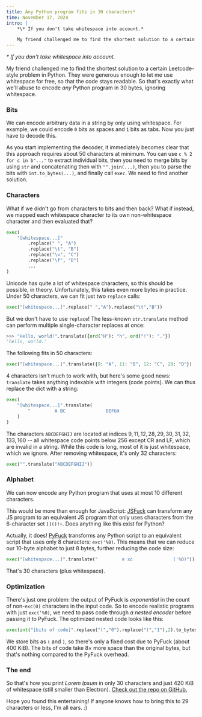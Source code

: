 ```yaml
---
title: Any Python program fits in 30 characters*
time: November 17, 2024
intro: |
    *\* If you don't take whitespace into account.*

    My friend challenged me to find the shortest solution to a certain Leetcode-style problem in Python. They were generous enough to let me use whitespace for free, so that the code stays readable. So that's exactly what we'll abuse to encode *any* Python program in $30$ bytes, ignoring whitespace.
---
```


*\* If you don't take whitespace into account.*

My friend challenged me to find the shortest solution to a certain Leetcode-style problem in Python. They were generous enough to let me use whitespace for free, so that the code stays readable. So that's exactly what we'll abuse to encode *any* Python program in $30$ bytes, ignoring whitespace.


### Bits

We can encode arbitrary data in a string by only using whitespace. For example, we could encode `0` bits as spaces and `1` bits as tabs. Now you just have to decode this.

As you start implementing the decoder, it immediately becomes clear that this approach requires about 50 characters at minimum. You can use `c % 2 for c in b"..."` to extract individual bits, then you need to merge bits by using `str` and concatenating then with `"".join(...)`, then you to parse the bits with `int.to_bytes(...)`, and finally call `exec`. We need to find another solution.


### Characters

What if we didn't go from characters to bits and then back? What if instead, we mapped each whitespace character to its own non-whitespace character and then evaluated that?

```python
exec(
    "[whitespace...]"
        .replace(" ", "A")
        .replace("\t", "B")
        .replace("\v", "C")
        .replace("\f", "D")
        ...
)
```

Unicode has quite a lot of whitespace characters, so this should be possible, in theory. Unfortunately, this takes even more bytes in practice. Under 50 characters, we can fit just two `replace` calls:

```python
exec("[whitespace...]".replace(" ","A").replace("\t","B"))
```

But we don't have to use `replace`! The less-known `str.translate` method can perform multiple single-character replaces at once:

```python
>>> "Hello, world!".translate({ord("H"): "h", ord("!"): "."})
'hello, world.'
```

The following fits in 50 characters:

```python
exec("[whitespace...]".translate({9: "A", 11: "B", 12: "C", 28: "D"})
```

4 characters isn't much to work with, but here's some good news: `translate` takes anything indexable with integers (code points). We can thus replace the dict with a string:

```python
exec(
    "[whitespace...]".translate(
        "         A BC               DEFGH                                                                                                    I                          J"
    )
)
```

The characters `ABCDEFGHIJ` are located at indices $9, 11, 12, 28, 29, 30, 31, 32, 133, 160$ -- all whitespace code points below $256$ except CR and LF, which are invalid in a string. While this code is long, most of it is just whitespace, which we ignore. After removing whitespace, it's only $32$ characters:

```python
exec("".translate("ABCDEFGHIJ"))
```


### Alphabet

We can now encode any Python program that uses at most $10$ different characters.

This would be more than enough for JavaScript: [JSFuck](https://jsfuck.com/) can transform any JS program to an equivalent JS program that only uses characters from the 6-character set `[]()!+`. Does anything like this exist for Python?

Actually, it does! [PyFuck](https://github.com/kuangkzh/PyFuck) transforms any Python script to an equivalent script that uses only 8 characters: `exc('%0)`. This means that we can reduce our $10$-byte alphabet to just $8$ bytes, further reducing the code size:

```python
exec("[whitespace...]".translate("         e xc               ('%0)"))
```

That's $30$ characters (plus whitespace).


### Optimization

There's just one problem: the output of PyFuck is *exponential* in the count of non-`exc(0)` characters in the input code. So to encode realistic programs with just `exc('%0)`, we need to pass code through *a nested encoder* before passing it to PyFuck. The optimized nested code looks like this:

```python
exec(int("[bits of code]".replace("(","0").replace(")","1"),2).to_bytes([length of code]))
```

We store bits as `(` and `)`, so there's only a fixed cost due to PyFuck (about $400$ KiB). The bits of code take $8 \times$ more space than the original bytes, but that's nothing compared to the PyFuck overhead.


### The end

So that's how you print *Lorem Ipsum* in only $30$ characters and just $420$ KiB of whitespace (still smaller than Electron). [Check out the repo on GitHub.](https://github.com/purplesyringa/30-characters-of-python)

Hope you found this entertaining! If anyone knows how to bring this to $29$ characters or less, I'm all ears. :)
